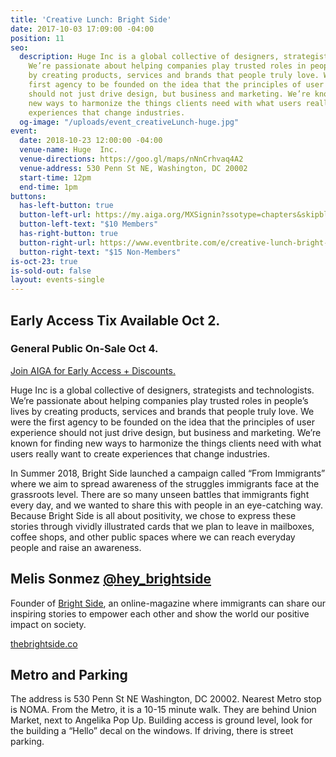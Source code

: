 ```yaml
---
title: 'Creative Lunch: Bright Side'
date: 2017-10-03 17:09:00 -04:00
position: 11
seo:
  description: Huge Inc is a global collective of designers, strategists and technologists.
    We’re passionate about helping companies play trusted roles in people’s lives
    by creating products, services and brands that people truly love. We were the
    first agency to be founded on the idea that the principles of user experience
    should not just drive design, but business and marketing. We’re known for finding
    new ways to harmonize the things clients need with what users really want to create
    experiences that change industries.
  og-image: "/uploads/event_creativeLunch-huge.jpg"
event:
  date: 2018-10-23 12:00:00 -04:00
  venue-name: Huge  Inc.
  venue-directions: https://goo.gl/maps/nNnCrhvaq4A2
  venue-address: 530 Penn St NE, Washington, DC 20002
  start-time: 12pm
  end-time: 1pm
buttons:
  has-left-button: true
  button-left-url: https://my.aiga.org/MXSignin?ssotype=chapters&skipblacklist&returnurl=https%3A%2F%2Fdc.aiga.org%2Fevent%2Fcreative-lunch-bright-side-huge%2F%3Fredirect_source%3Deventbrite_register
  button-left-text: "$10 Members"
  has-right-button: true
  button-right-url: https://www.eventbrite.com/e/creative-lunch-bright-side-huge-tickets-50827612758
  button-right-text: "$15 Non-Members"
is-oct-23: true
is-sold-out: false
layout: events-single
---
```


## Early Access Tix Available Oct 2. 
### General Public On-Sale Oct 4.
[Join AIGA for Early Access + Discounts.](http://dc.aiga.org/membership/membership-rates/)

Huge Inc is a global collective of designers, strategists and technologists. We’re passionate about helping companies play trusted roles in people’s lives by creating products, services and brands that people truly love. We were the first agency to be founded on the idea that the principles of user experience should not just drive design, but business and marketing. We’re known for finding new ways to harmonize the things clients need with what users really want to create experiences that change industries.

In Summer 2018, Bright Side launched a campaign called “From Immigrants” where we aim to spread awareness of the struggles immigrants face at the grassroots level. There are so many unseen battles that immigrants fight every day, and we wanted to share this with people in an eye-catching way. Because Bright Side is all about positivity, we chose to express these stories through vividly illustrated cards that we plan to leave in mailboxes, coffee shops, and other public spaces where we can reach everyday people and raise an awareness.

## Melis Sonmez [@hey_brightside](https://www.instagram.com/hey_brightside/)
Founder of [Bright Side](http://thebrightside.co), an online-magazine where immigrants can share our inspiring stories to empower each other and show the world our positive impact on society.

[thebrightside.co](http://thebrightside.co) 

## Metro and Parking
The address is 530 Penn St NE Washington, DC 20002. Nearest Metro stop is NOMA. From the Metro, it is a 10-15 minute walk. They are behind Union Market, next to Angelika Pop Up. Building access is ground level, look for the building a “Hello” decal on the windows. If driving, there is street parking.

